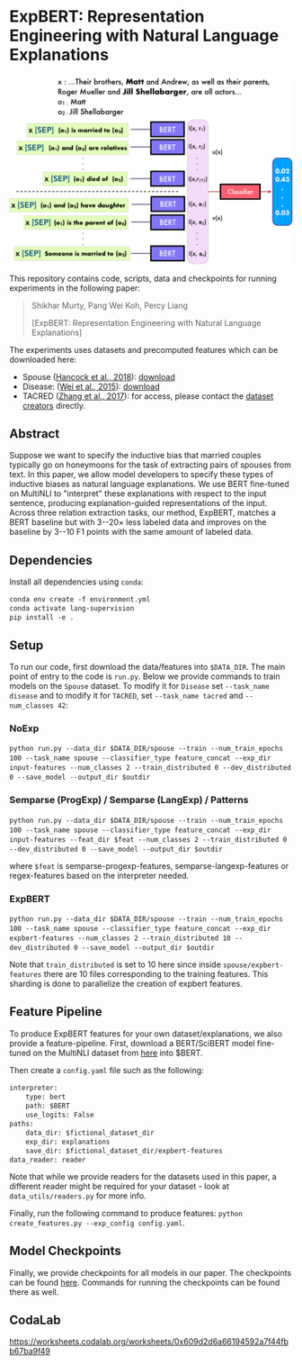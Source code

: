 # ExpBERT: Representation Engineering with Natural Language Explanations

<p align="center">
  <img src="assets/expbert.png" width="550" title="Overview of the ExpBERT approach." alt="Overview of the ExpBERT approach.">
</p>

This repository contains code, scripts, data and checkpoints for running experiments in the following paper:
> Shikhar Murty, Pang Wei Koh, Percy Liang
>
> [ExpBERT: Representation Engineering with Natural Language Explanations]

The experiments uses datasets and precomputed features which can be downloaded here:
- Spouse ([Hancock et al., 2018](https://arxiv.org/abs/1805.03818)): [download](https://drive.google.com/drive/folders/18x2l0oEnudXATN0K91L75uT_Ag0YF_6P?usp=sharing)
- Disease: ([Wei et al., 2015](https://www.researchgate.net/profile/Yifan_Peng2/publication/288971322_Overview_of_the_BioCreative_V_chemical_disease_relation_CDR_task/links/56b2353708ae56d7b06cabe9.pdf)): [download](https://drive.google.com/drive/folders/1fZEFbWX0e7IZhzNPDroeD8gzu0VoERxt?usp=sharing)
- TACRED ([Zhang et al., 2017](https://nlp.stanford.edu/projects/tacred/)): for access, please contact the [dataset creators](https://nlp.stanford.edu/projects/tacred/) directly.

## Abstract

Suppose we want to specify the inductive bias that married couples typically go on honeymoons for the task of extracting pairs of spouses from text. In this paper, we allow model developers to specify these types of inductive biases as natural language explanations. We use BERT fine-tuned on MultiNLI to "interpret" these explanations with respect to the input sentence, producing explanation-guided representations of the input. Across three relation extraction tasks, our method, ExpBERT, matches a BERT baseline but with 3--20$\times$ less labeled data and improves on the baseline by 3--10 F1 points with the same amount of labeled data.

## Dependencies

Install all dependencies using `conda`:
```
conda env create -f environment.yml
conda activate lang-supervision
pip install -e .
```

## Setup

To run our code, first download the data/features into `$DATA_DIR`. The main point of entry to the code is `run.py`. Below we provide commands to train models on the `Spouse` dataset. To modify it for `Disease` set `--task_name disease` and to modify it for `TACRED`, set `--task_name tacred` and  `--num_classes 42`:

### NoExp

`python run.py --data_dir $DATA_DIR/spouse --train --num_train_epochs 100 --task_name spouse --classifier_type feature_concat --exp_dir input-features --num_classes 2 --train_distributed 0 --dev_distributed 0 --save_model --output_dir $outdir`

### Semparse (ProgExp) / Semparse (LangExp) / Patterns

`python run.py --data_dir $DATA_DIR/spouse --train --num_train_epochs 100 --task_name spouse --classifier_type feature_concat --exp_dir input-features --feat_dir $feat --num_classes 2 --train_distributed 0 --dev_distributed 0 --save_model --output_dir $outdir`

where `$feat` is semparse-progexp-features, semparse-langexp-features or regex-features based on the interpreter needed.

### ExpBERT

`python run.py --data_dir $DATA_DIR/spouse --train --num_train_epochs 100 --task_name spouse --classifier_type feature_concat --exp_dir expbert-features --num_classes 2 --train_distributed 10 --dev_distributed 0 --save_model --output_dir $outdir`

Note that `train_distributed` is set to 10 here since inside `spouse/expbert-features` there are 10 files corresponding to the training features. This sharding is done to parallelize the creation of expbert features.

## Feature Pipeline
To produce ExpBERT features for your own dataset/explanations, we also provide a feature-pipeline. First, download a BERT/SciBERT model fine-tuned on the MultiNLI dataset from [here](https://drive.google.com/drive/folders/18mtsUyvjBU2JHtMjFG_xqSLm-q-0odPH?usp=sharing) into $BERT. 


Then create a `config.yaml` file such as the following:

```
interpreter:
    type: bert
    path: $BERT
    use_logits: False
paths:
    data_dir: $fictional_dataset_dir
    exp_dir: explanations
    save_dir: $fictional_dataset_dir/expbert-features
data_reader: reader
```

Note that while we provide readers for the datasets used in this paper, a different reader might be required for your dataset - look at `data_utils/readers.py` for more info.

Finally, run the following command to produce features: `python create_features.py --exp_config config.yaml`. 

## Model Checkpoints

Finally, we provide checkpoints for all models in our paper. The checkpoints can be found [here](https://drive.google.com/drive/folders/1cTITDWxUSMHiVYeGd0BL0mydGFanwUcW?usp=sharing). Commands for running the checkpoints can be found there as well.

## CodaLab

https://worksheets.codalab.org/worksheets/0x609d2d6a66194592a7f44fbb67ba9f49